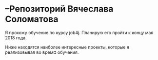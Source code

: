 ﻿# –Репозиторий Вячеслава Соломатова

Я прохожу обучение по курсу job4j. Планирую его пройти к концу мая 2018 года.

Ниже находятся наиболее интересные проекты, которые я реализовывал во врем¤ обучения.